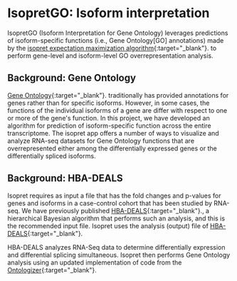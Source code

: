 # IsopretGO: Isoform interpretation

IsopretGO (Isoform Interpretation for Gene Ontology) leverages predictions of isoform-specific functions (i.e., Gene Ontology[GO] annotations)
made by the [isopret expectation maximization algorithm](https://pubmed.ncbi.nlm.nih.gov/36929917/){:target="\_blank"}.
to perform gene-level  and isoform-level GO overrepresentation analysis.

## Background: Gene Ontology
[Gene Ontology](http://geneontology.org/){:target="\_blank"}. traditionally has provided
annotations for genes rather than for specific isoforms. However, in
some cases, the functions of the individual isoforms of a gene are
differ with respect to one or more of the gene's function. In this project,
we have developed an algorithm for prediction of isoform-specific function
across the entire transcriptome. The isopret app offers a number of
ways to visualize and analyze RNA-seq datasets for Gene Ontology
functions that are overrepresented either among the differentially
expressed genes or the differentially spliced isoforms.

## Background: HBA-DEALS
Isopret requires as input a file that has the fold changes and p-values
for genes and isoforms in a case-control cohort that has been studied
by RNA-seq. We have previously published [HBA-DEALS](https://genomebiology.biomedcentral.com/articles/10.1186/s13059-020-02072-6){:target="\_blank"}.,
a hierarchical Bayesian algorithm that performs such an analysis, and this
is the recommended input file.
Isopret uses the analysis (output) file of
[HBA-DEALS](https://pubmed.ncbi.nlm.nih.gov/32660516/){:target="_blank"}.


HBA-DEALS analyzes RNA-Seq data to determine differentially expression and differential splicing simultaneous. Isopret then performs Gene Ontology analysis using an updated implementation of code from the [Ontologizer](https://pubmed.ncbi.nlm.nih.gov/18511468/){:target="_blank"}.


